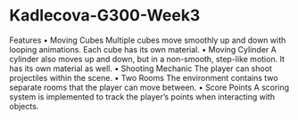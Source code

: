 # Kadlecova-G300-Week3
Features
    •    Moving Cubes
Multiple cubes move smoothly up and down with looping animations. Each cube has its own material.
    •    Moving Cylinder
A cylinder also moves up and down, but in a non-smooth, step-like motion. It has its own material as well.
    •    Shooting Mechanic
The player can shoot projectiles within the scene.
    •    Two Rooms
The environment contains two separate rooms that the player can move between.
    •    Score Points
A scoring system is implemented to track the player’s points when interacting with objects.
